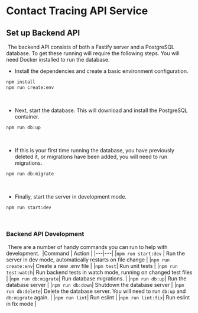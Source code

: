 # Contact Tracing API Service

## Set up Backend API

​
The backend API consists of both a Fastify server and a PostgreSQL database. To get these running will require the following steps. You will need Docker installed to run the database.
​

- Install the dependencies and create a basic environment configuration.
  ​

```bash
npm install
npm run create:env
```

​

- Next, start the database. This will download and install the PostgreSQL container.
  ​

```bash
npm run db:up
```

​

- If this is your first time running the database, you have previously deleted it, or migrations have been added, you will need to run migrations.
  ​

```bash
npm run db:migrate
```

​

- Finally, start the server in development mode.
  ​

```bash
npm run start:dev
```

​

### Backend API Development

​
There are a number of handy commands you can run to help with development.
​
|Command | Action |
|---|---|
|`npm run start:dev` | Run the server in dev mode, automatically restarts on file change |
|`npm run create:env`| Create a new .env file |
|`npm test`| Run unit tests |
|`npm run test:watch`| Run backend tests in watch mode, running on changed test files |
|`npm run db:migrate`| Run database migrations. |
|`npm run db:up`| Run the database server |
|`npm run db:down`| Shutdown the database server |
|`npm run db:delete`| Delete the database server. You will need to run `db:up` and `db:migrate` again. |
|`npm run lint`| Run eslint |
|`npm run lint:fix`| Run eslint in fix mode |
